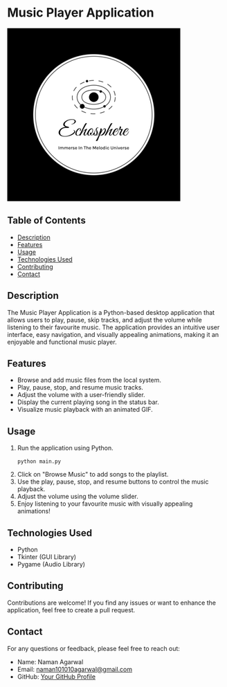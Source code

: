# Music Player Application

![Project Logo](logo.png)

## Table of Contents

- [Description](#description)
- [Features](#features)
- [Usage](#usage)
- [Technologies Used](#technologies-used)
- [Contributing](#contributing)
- [Contact](#contact)

## Description

The Music Player Application is a Python-based desktop application that allows users to play, pause, skip tracks, and adjust the volume while listening to their favourite music. The application provides an intuitive user interface, easy navigation, and visually appealing animations, making it an enjoyable and functional music player.

## Features

- Browse and add music files from the local system.
- Play, pause, stop, and resume music tracks.
- Adjust the volume with a user-friendly slider.
- Display the current playing song in the status bar.
- Visualize music playback with an animated GIF.

## Usage

1. Run the application using Python.
   ```
   python main.py
   ```
2. Click on "Browse Music" to add songs to the playlist.
3. Use the play, pause, stop, and resume buttons to control the music playback.
4. Adjust the volume using the volume slider.
5. Enjoy listening to your favourite music with visually appealing animations!

## Technologies Used

- Python
- Tkinter (GUI Library)
- Pygame (Audio Library)

## Contributing

Contributions are welcome! If you find any issues or want to enhance the application, feel free to create a pull request.

## Contact

For any questions or feedback, please feel free to reach out:

- Name: Naman Agarwal
- Email: naman101010agarwal@gmail.com
- GitHub: [Your GitHub Profile](https://github.com/Nams02)
